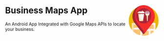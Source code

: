 # Business Maps App &nbsp; <img src="https://github.com/AnshSinghSonkhia/Business-Maps/blob/master/app/src/main/res/drawable-v24/restaurant.png" title="Business Maps App Logo" alt="Business Maps App Logo" width="100" height="100" align="right"/>&nbsp;
An Android App Integrated with Google Maps APIs to locate your business.
